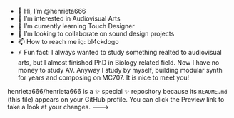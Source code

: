 - 👋 Hi, I’m @henrieta666
- 👀 I’m interested in Audiovisual Arts
- 🌱 I’m currently learning Touch Designer
- 💞️ I’m looking to collaborate on sound design projects
- 📫 How to reach me ig: bl4ckdogo
- ⚡ Fun fact: I always wanted to study something realted to audiovisual arts, but I almost finished PhD in Biology related field. Now I have no money to study AV. Anyway I study by myself, building modular synth for years and composing on MC707. It is nice to meet you!

henrieta666/henrieta666 is a ✨ special ✨ repository because its `README.md` (this file) appears on your GitHub profile.
You can click the Preview link to take a look at your changes.
--->
